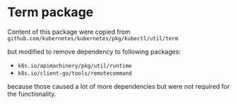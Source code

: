 # Term package
Content of this package were copied from
`github.com/kubernetes/kubernetes/pkg/kubectl/util/term`

but modified to remove dependency to following packages:
- `k8s.io/apimachinery/pkg/util/runtime`
- `k8s.io/client-go/tools/remotecommand`

because those caused a lot of more dependencies but were not
required for the functionality.